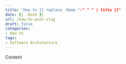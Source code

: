```yaml
---
title: "How to {{ replace .Name "-" " " | title }}"
date: {{ .Date }}
url: /how-to-post-slug
draft: false
categories:
- How to
tags:
- Software Architecture
---
```


Content